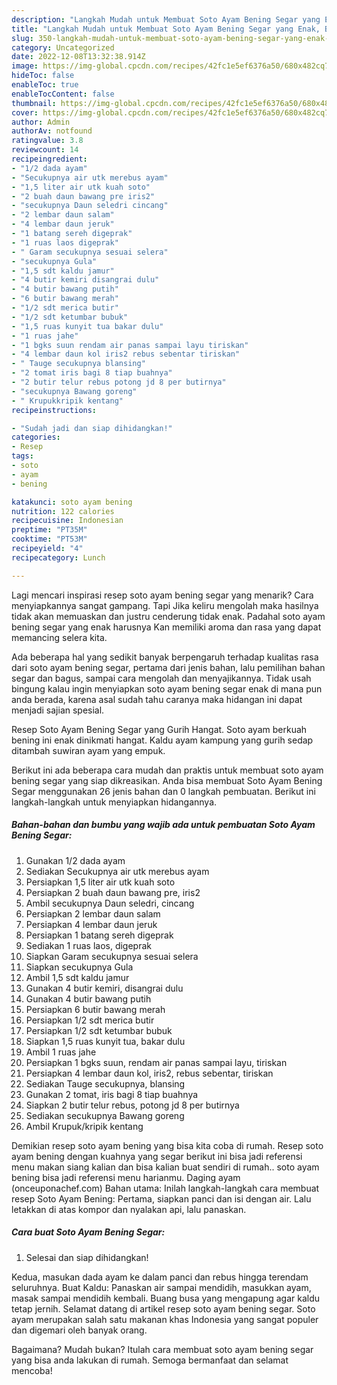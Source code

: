 ```yaml
---
description: "Langkah Mudah untuk Membuat Soto Ayam Bening Segar yang Enak, Buat Buka Puasa Sempurna"
title: "Langkah Mudah untuk Membuat Soto Ayam Bening Segar yang Enak, Buat Buka Puasa Sempurna"
slug: 350-langkah-mudah-untuk-membuat-soto-ayam-bening-segar-yang-enak-buat-buka-puasa-sempurna
category: Uncategorized
date: 2022-12-08T13:32:38.914Z
image: https://img-global.cpcdn.com/recipes/42fc1e5ef6376a50/680x482cq70/soto-ayam-bening-segar-foto-resep-utama.jpg
hideToc: false
enableToc: true
enableTocContent: false
thumbnail: https://img-global.cpcdn.com/recipes/42fc1e5ef6376a50/680x482cq70/soto-ayam-bening-segar-foto-resep-utama.jpg
cover: https://img-global.cpcdn.com/recipes/42fc1e5ef6376a50/680x482cq70/soto-ayam-bening-segar-foto-resep-utama.jpg
author: Admin
authorAv: notfound
ratingvalue: 3.8
reviewcount: 14
recipeingredient:
- "1/2 dada ayam"
- "Secukupnya air utk merebus ayam"
- "1,5 liter air utk kuah soto"
- "2 buah daun bawang pre iris2"
- "secukupnya Daun seledri cincang"
- "2 lembar daun salam"
- "4 lembar daun jeruk"
- "1 batang sereh digeprak"
- "1 ruas laos digeprak"
- " Garam secukupnya sesuai selera"
- "secukupnya Gula"
- "1,5 sdt kaldu jamur"
- "4 butir kemiri disangrai dulu"
- "4 butir bawang putih"
- "6 butir bawang merah"
- "1/2 sdt merica butir"
- "1/2 sdt ketumbar bubuk"
- "1,5 ruas kunyit tua bakar dulu"
- "1 ruas jahe"
- "1 bgks suun rendam air panas sampai layu tiriskan"
- "4 lembar daun kol iris2 rebus sebentar tiriskan"
- " Tauge secukupnya blansing"
- "2 tomat iris bagi 8 tiap buahnya"
- "2 butir telur rebus potong jd 8 per butirnya"
- "secukupnya Bawang goreng"
- " Krupukkripik kentang"
recipeinstructions:

- "Sudah jadi dan siap dihidangkan!"
categories:
- Resep
tags:
- soto
- ayam
- bening

katakunci: soto ayam bening 
nutrition: 122 calories
recipecuisine: Indonesian
preptime: "PT35M"
cooktime: "PT53M"
recipeyield: "4"
recipecategory: Lunch

---
```



Lagi mencari inspirasi resep soto ayam bening segar yang menarik? Cara menyiapkannya sangat gampang. Tapi Jika keliru mengolah maka hasilnya tidak akan memuaskan dan justru cenderung tidak enak. Padahal soto ayam bening segar yang enak harusnya Kan memiliki aroma dan rasa yang dapat memancing selera kita.


Ada beberapa hal yang sedikit banyak berpengaruh terhadap kualitas rasa dari soto ayam bening segar, pertama dari jenis bahan, lalu pemilihan bahan segar dan bagus, sampai cara mengolah dan menyajikannya. Tidak usah bingung kalau ingin menyiapkan soto ayam bening segar enak di mana pun anda berada, karena asal sudah tahu caranya maka hidangan ini dapat menjadi sajian spesial.

Resep Soto Ayam Bening Segar yang Gurih Hangat. Soto ayam berkuah bening ini enak dinikmati hangat. Kaldu ayam kampung yang gurih sedap ditambah suwiran ayam yang empuk.


Berikut ini ada beberapa cara mudah dan praktis untuk membuat soto ayam bening segar yang siap dikreasikan. Anda bisa membuat Soto Ayam Bening Segar menggunakan 26 jenis bahan dan 0 langkah pembuatan. Berikut ini langkah-langkah untuk menyiapkan hidangannya.

<!--inarticleads1-->

##### Bahan-bahan dan bumbu yang wajib ada untuk pembuatan Soto Ayam Bening Segar:

1. Gunakan 1/2 dada ayam
1. Sediakan Secukupnya air utk merebus ayam
1. Persiapkan 1,5 liter air utk kuah soto
1. Persiapkan 2 buah daun bawang pre, iris2
1. Ambil secukupnya Daun seledri, cincang
1. Persiapkan 2 lembar daun salam
1. Persiapkan 4 lembar daun jeruk
1. Persiapkan 1 batang sereh digeprak
1. Sediakan 1 ruas laos, digeprak
1. Siapkan  Garam secukupnya sesuai selera
1. Siapkan secukupnya Gula
1. Ambil 1,5 sdt kaldu jamur
1. Gunakan 4 butir kemiri, disangrai dulu
1. Gunakan 4 butir bawang putih
1. Persiapkan 6 butir bawang merah
1. Persiapkan 1/2 sdt merica butir
1. Persiapkan 1/2 sdt ketumbar bubuk
1. Siapkan 1,5 ruas kunyit tua, bakar dulu
1. Ambil 1 ruas jahe
1. Persiapkan 1 bgks suun, rendam air panas sampai layu, tiriskan
1. Persiapkan 4 lembar daun kol, iris2, rebus sebentar, tiriskan
1. Sediakan  Tauge secukupnya, blansing
1. Gunakan 2 tomat, iris bagi 8 tiap buahnya
1. Siapkan 2 butir telur rebus, potong jd 8 per butirnya
1. Sediakan secukupnya Bawang goreng
1. Ambil  Krupuk/kripik kentang


Demikian resep soto ayam bening yang bisa kita coba di rumah. Resep soto ayam bening dengan kuahnya yang segar berikut ini bisa jadi referensi menu makan siang kalian dan bisa kalian buat sendiri di rumah.. soto ayam bening bisa jadi referensi menu harianmu. Daging ayam (onceuponachef.com) Bahan utama: Inilah langkah-langkah cara membuat resep Soto Ayam Bening: Pertama, siapkan panci dan isi dengan air. Lalu letakkan di atas kompor dan nyalakan api, lalu panaskan. 

<!--inarticleads2-->

##### Cara buat Soto Ayam Bening Segar:


1. Selesai dan siap dihidangkan!

Kedua, masukan dada ayam ke dalam panci dan rebus hingga terendam seluruhnya. Buat Kaldu: Panaskan air sampai mendidih, masukkan ayam, masak sampai mendidih kembali. Buang busa yang mengapung agar kaldu tetap jernih. Selamat datang di artikel resep soto ayam bening segar. Soto ayam merupakan salah satu makanan khas Indonesia yang sangat populer dan digemari oleh banyak orang. 

Bagaimana? Mudah bukan? Itulah cara membuat soto ayam bening segar yang bisa anda lakukan di rumah. Semoga bermanfaat dan selamat mencoba!
